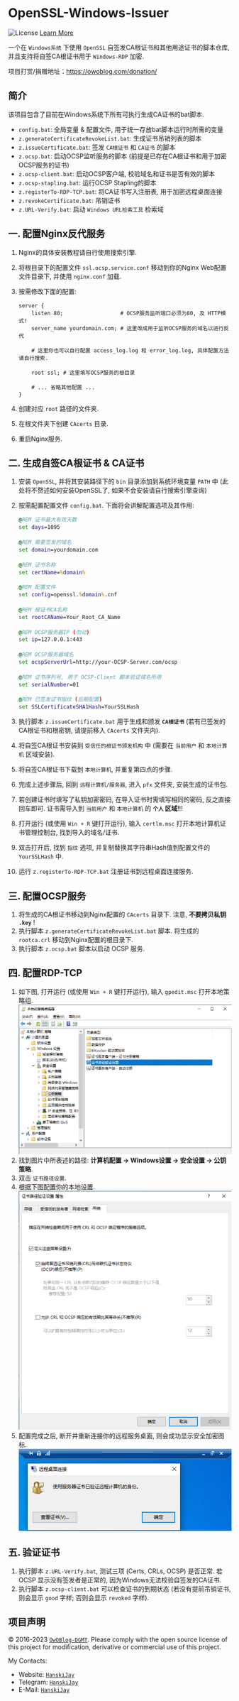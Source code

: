 # OpenSSL-Windows-Issuer

![License](https://img.shields.io/badge/license-GPLv3-blue) [Learn More](https://opensource.org/license/gpl-3-0/)

一个在 `Windows系统` 下使用 `OpenSSL` 自签发CA根证书和其他用途证书的脚本仓库, 并且支持将自签CA根证书用于 `Windows-RDP` 加密.

项目打赏/​捐赠地址：<https://owoblog.com/donation/>

## 简介

该项目包含了目前在Windows系统下所有可执行生成CA证书的bat脚本.

- `config.bat`: 全局变量 & 配置文件, 用于统一存放bat脚本运行时所需的变量
- `z.generateCertificateRevokeList.bat`: 生成证书吊销列表的脚本
- `z.issueCertificate.bat`: 签发 `CA根证书` 和 `CA证书` 的脚本
- `z.ocsp.bat`: 启动OCSP监听服务的脚本 (前提是已存在CA根证书和用于加密OCSP服务的证书)
- `z.ocsp-client.bat`: 启动OCSP客户端, 校验域名和证书是否有效的脚本
- `z.ocsp-stapling.bat`: 运行OCSP Stapling的脚本
- `z.registerTo-RDP-TCP.bat`: 将CA证书写入注册表, 用于加密远程桌面连接
- `z.revokeCertificate.bat`: 吊销证书
- `z.URL-Verify.bat`: 启动 `Windows URL检索工具` 检索域

## 一. 配置Nginx反代服务

1. Nginx的具体安装教程请自行使用搜索引擎.
2. 将根目录下的配置文件 `ssl.ocsp.service.conf` 移动到你的Nginx Web配置文件目录下, 并使用 `nginx.conf` 加载.
3. 按需修改下面的配置:

    ```nginx
    server {
        listen 80;                  # OCSP服务监听端口必须为80, 及 HTTP模式!
        server_name yourdomain.com; # 这里改成用于监听OCSP服务的域名以进行反代

        # 这里你也可以自行配置 access_log.log 和 error_log.log, 具体配置方法请自行搜索.

        root ssl; # 这里填写OCSP服务的根目录

        # ... 省略其他配置 ...
    }
    ```

4. 创建对应 `root` 路径的文件夹.
5. 在根文件夹下创建 `CAcerts` 目录.
6. 重启Nginx服务.

## 二. 生成自签CA根证书 & CA证书

1. 安装 `OpenSSL`, 并将其安装路径下的 `bin` 目录添加到系统环境变量 `PATH` 中 (此处将不赘述如何安装OpenSSL了, 如果不会安装请自行搜索引擎查询)
2. 按需配置配置文件 `config.bat`. 下面将会讲解配置选项及其作用:

    ```bat
    @REM 证书最大有效天数
    set days=1095

    @REM 需要签发的域名
    set domain=yourdomain.com

    @REM 证书名称
    set certName=%domain%

    @REM 配置文件
    set config=openssl.%domain%.cnf

    @REM 根证书CA名称
    set rootCAName=Your_Root_CA_Name

    @REM OCSP服务器IP (勿动)
    set ip=127.0.0.1:443

    @REM OCSP服务器域名
    set ocspServerUrl=http://your-OCSP-Server.com/ocsp

    @REM 证书序列号, 用于 OCSP-Client 脚本验证域名所用
    set serialNumber=01

    @REM 已签发证书指纹 (后期配置)
    set SSLCertificateSHA1Hash=YourSSLHash
    ```

3. 执行脚本 `z.issueCertificate.bat` 用于生成和颁发 **`CA根证书`** (若有已签发的CA根证书和根密钥, 请提前移入 `CAcerts` 文件夹内).
4. 将自签CA根证书安装到 `受信任的根证书颁发机构` 中 (需要在 `当前用户` 和 `本地计算机` 区域安装).
5. 将自签CA根证书下载到 `本地计算机`, 并重复第四点的步骤.
6. 完成上述步骤后, 回到 `远程计算机/服务器`, 进入 `pfx` 文件夹, 安装生成的证书包.
7. 若创建证书时填写了私钥加密密码, 在导入证书时需填写相同的密码, 反之直接回车即可. 证书需导入到  `当前用户` 和 `本地计算机` 的 **`个人` 区域**!!!
8. 打开运行 (或使用 `Win + R` 键打开运行), 输入 `certlm.msc` 打开本地计算机证书管理控制台, 找到导入的域名/证书.
9. 双击打开后, 找到 `指纹` 选项, 并复制替换其字符串Hash值到配置文件的 `YourSSLHash` 中.
10. 运行 `z.registerTo-RDP-TCP.bat` 注册证书到远程桌面连接服务.

## 三. 配置OCSP服务

1. 将生成的CA根证书移动到Nginx配置的 `CAcerts` 目录下. 注意, **不要拷贝私钥 `.key`** !
2. 执行脚本 `z.generateCertificateRevokeList.bat` 脚本. 将生成的 `rootca.crl` 移动到Nginx配置的根目录下.
3. 执行脚本 `z.ocsp.bat` 脚本以启动 OCSP 服务.

## 四. 配置RDP-TCP

1. 如下图, 打开运行 (或使用 `Win + R` 键打开运行), 输入 `gpedit.msc` 打开本地策略组.
   ![本地策略组](helpers/gpedit.png)
2. 找到图片中所表述的路径: **计算机配置 -> Windows设置 -> 安全设置 -> 公钥策略**.
3. 双击 `证书路径设置`.
4. 根据下图配置你的本地设置.
   ![证书吊销策略设置](helpers/ocsp_revoke_setting.png)
5. 配置完成之后, 断开并重新连接你的远程服务桌面, 则会成功显示安全加密图标.
   ![已加密的RDP连接](helpers/encrypted_rdp_connection.png)

## 五. 验证证书

1. 执行脚本 `z.URL-Verify.bat`, 测试三项 (Certs, CRLs, OCSP) 是否正常. 若 OCSP 显示没有签发者是正常的, 因为Windows无法校验自签发的CA证书.
2. 执行脚本 `z.ocsp-client.bat` 可以检查证书的到期状态 (若没有提前吊销证书, 则会显示 `good` 字样; 否则会显示 `revoked` 字样).

## 项目声明

&copy; 2016-2023 [`OwOBlog-DGMT`](https://www.owoblog.com). Please comply with the open source license of this project for modification, derivative or commercial use of this project.

My Contacts:

- Website: [`HanskiJay`](https://www.owoblog.com)
- Telegram: [`HanskiJay`](https://t.me/HanskiJay)
- E-Mail: [`HanskiJay`](mailto:support@owoblog.com)
